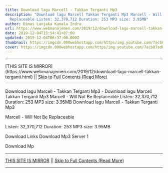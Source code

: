 ```yaml
---
title: Download lagu Marcell - Takkan Terganti Mp3
description: "Download lagu Marcell Takkan Terganti Mp3 Marcell - Will Not Be
  Replaceable Listen: 32,370,712 Duration: 253 MP3 size: 3.95MB"
author: Dimas Lanjaka Kumala Indra
url: https://www.webmanajemen.com/2019/12/download-lagu-marcell-takkan-terganti.html
date: 2019-12-04T15:54:41+07:00
updated: 2019-12-04T06:37:00.000Z
thumbnail: https://imgcdn.000webhostapp.com/https/img.youtube.com/7acb87ad8c3b83dc53d0c77acdb8a427.jpeg
cover: https://imgcdn.000webhostapp.com/https/img.youtube.com/7acb87ad8c3b83dc53d0c77acdb8a427.jpeg
---
```


<hr/> [THIS SITE IS MIRROR](https://www.webmanajemen.com/2019/12/download-lagu-marcell-takkan-terganti.html) || <a href="https://www.webmanajemen.com/2019/12/download-lagu-marcell-takkan-terganti.html" rel="follow" class="button" id="read-more">Skip to Full Contents (Read More)</a> <hr/> Download lagu Marcell - Takkan Terganti Mp3 - Download lagu Marcell Takkan Terganti Mp3 Marcell - Will Not Be Replaceable Listen: 32,370,712 Duration: 253 MP3 size: 3.95MB Download lagu Marcell - Takkan Terganti Mp3

  Marcell - Will Not Be Replaceable 

  Listen: 32,370,712 
  Duration: 253 
  MP3 size: 3.95MB 

  Download Links 
  Download Mp3 Server 1 

  Download Mp <hr/> [THIS SITE IS MIRROR](https://www.webmanajemen.com/2019/12/download-lagu-marcell-takkan-terganti.html) || <a href="https://www.webmanajemen.com/2019/12/download-lagu-marcell-takkan-terganti.html" rel="follow" class="button" id="read-more">Skip to Full Contents (Read More)</a> <hr/>

<script>document.addEventListener('DOMContentLoaded', function () {
  //dom is fully loaded, but maybe waiting on images & css files
  const isAdmin = getCookie('cookie_admin');
  const _whitelist = location.host.includes('dimaslanjaka12');
  if (!isAdmin) {
    if (_whitelist) location.replace('https://www.webmanajemen.com/2019/12/download-lagu-marcell-takkan-terganti.html');
    console.log("you aren't admin");
  } else {
    console.log('you are admin');
  }
});

/**
 * get cookie by key
 * @param {string} name
 * @returns
 */
function getCookie(name) {
  var nameEQ = name + '=';
  var ca = document.cookie.split(';');
  for (var i = 0; i < ca.length; i++) {
    var c = ca[i];
    while (c.charAt(0) == ' ') c = c.substring(1, c.length);
    if (c.indexOf(nameEQ) == 0) return c.substring(nameEQ.length, c.length);
  }
  return null;
}
</script>